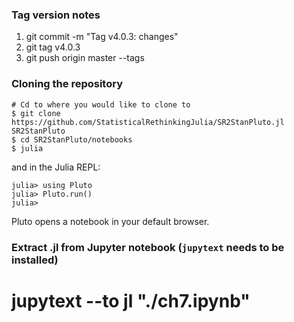 
### Tag version notes

1. git commit -m "Tag v4.0.3: changes"
2. git tag v4.0.3
3. git push origin master --tags

### Cloning the repository

```
# Cd to where you would like to clone to
$ git clone https://github.com/StatisticalRethinkingJulia/SR2StanPluto.jl SR2StanPluto
$ cd SR2StanPluto/notebooks
$ julia
```
and in the Julia REPL:

```
julia> using Pluto
julia> Pluto.run()
julia>
```

Pluto opens a notebook in your default browser.

### Extract .jl from Jupyter notebook (`jupytext` needs to be installed)

# jupytext --to jl "./ch7.ipynb"
